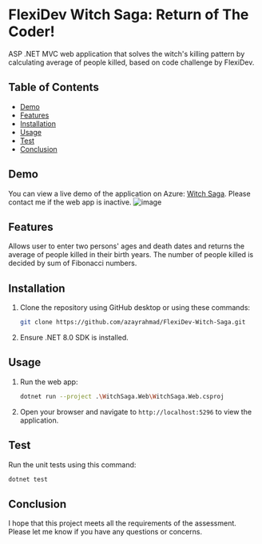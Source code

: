 # FlexiDev Witch Saga: Return of The Coder!

ASP .NET MVC web application that solves the witch's killing pattern by calculating average of people killed, based on code challenge by FlexiDev.

## Table of Contents

- [Demo](#demo)
- [Features](#features)
- [Installation](#installation)
- [Usage](#usage)
- [Test](#test)
- [Conclusion](#conclusion)

## Demo

You can view a live demo of the application on Azure: [Witch Saga](https://witchsagaweb20240812101657.azurewebsites.net/). Please contact me if the web app is inactive.
![image](https://github.com/user-attachments/assets/5584760a-8fcb-4bb8-9e4d-1fe7740dacc5)


## Features

Allows user to enter two persons' ages and death dates and returns the average of people killed in their birth years. The number of people killed is decided by sum of Fibonacci numbers.

## Installation

1. Clone the repository using GitHub desktop or using these commands:

   ```bash
   git clone https://github.com/azayrahmad/FlexiDev-Witch-Saga.git
   ```

2. Ensure .NET 8.0 SDK is installed.

## Usage

1. Run the web app:

   ```bash
   dotnet run --project .\WitchSaga.Web\WitchSaga.Web.csproj
   ```

2. Open your browser and navigate to `http://localhost:5296` to view the application.

## Test

Run the unit tests using this command:

```bash
dotnet test
```

## Conclusion

I hope that this project meets all the requirements of the assessment. Please let me know if you have any questions or concerns.
